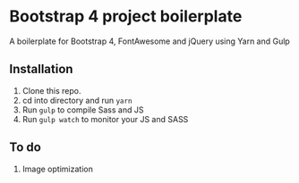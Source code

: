 # Bootstrap 4 project boilerplate

A boilerplate for Bootstrap 4, FontAwesome and jQuery using Yarn and Gulp


## Installation

1. Clone this repo.
2. cd into directory and run `yarn`
3. Run `gulp` to compile Sass and JS
4. Run `gulp watch` to monitor your JS and SASS

## To do

1. Image optimization